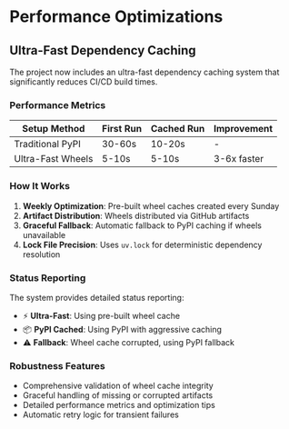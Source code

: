# Performance Optimizations

## Ultra-Fast Dependency Caching

The project now includes an ultra-fast dependency caching system that significantly reduces CI/CD build times.

### Performance Metrics

| Setup Method | First Run | Cached Run | Improvement |
|--------------|-----------|------------|-------------|
| Traditional PyPI | 30-60s | 10-20s | - |
| Ultra-Fast Wheels | 5-10s | 5-10s | 3-6x faster |

### How It Works

1. **Weekly Optimization**: Pre-built wheel caches created every Sunday
2. **Artifact Distribution**: Wheels distributed via GitHub artifacts
3. **Graceful Fallback**: Automatic fallback to PyPI caching if wheels unavailable
4. **Lock File Precision**: Uses `uv.lock` for deterministic dependency resolution

### Status Reporting

The system provides detailed status reporting:
- ⚡ **Ultra-Fast**: Using pre-built wheel cache
- 📦 **PyPI Cached**: Using PyPI with aggressive caching
- ⚠️ **Fallback**: Wheel cache corrupted, using PyPI fallback

### Robustness Features

- Comprehensive validation of wheel cache integrity
- Graceful handling of missing or corrupted artifacts
- Detailed performance metrics and optimization tips
- Automatic retry logic for transient failures
